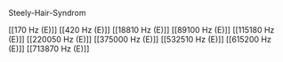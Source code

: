 Steely-Hair-Syndrom

[[170 Hz (E)]]
[[420 Hz (E)]]
[[18810 Hz (E)]]
[[89100 Hz (E)]]
[[115180 Hz (E)]]
[[220050 Hz (E)]]
[[375000 Hz (E)]]
[[532510 Hz (E)]]
[[615200 Hz (E)]]
[[713870 Hz (E)]]